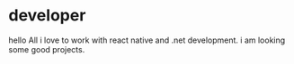 # developer
hello All
i love to work with react native and .net development. i am looking some good projects.
